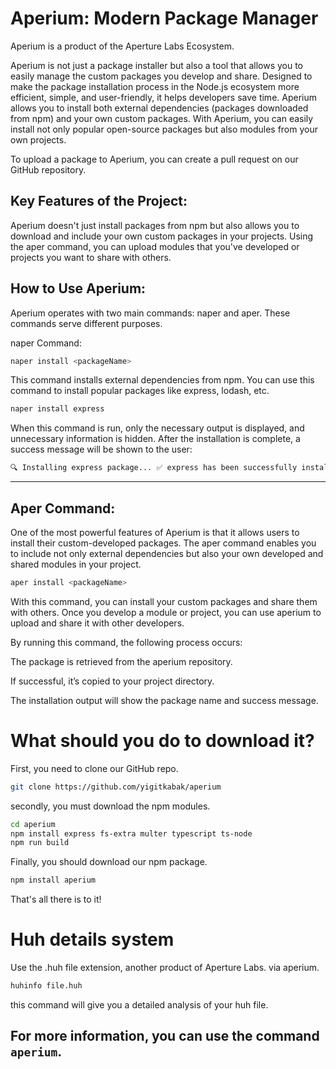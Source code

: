 # Aperium: Modern Package Manager

Aperium is a product of the Aperture Labs Ecosystem.

Aperium is not just a package installer but also a tool that allows you to easily manage the custom packages you develop and share. Designed to make the package installation process in the Node.js ecosystem more efficient, simple, and user-friendly, it helps developers save time. Aperium allows you to install both external dependencies (packages downloaded from npm) and your own custom packages. With Aperium, you can easily install not only popular open-source packages but also modules from your own projects.

To upload a package to Aperium, you can create a pull request on our GitHub repository.

## Key Features of the Project:

Aperium doesn't just install packages from npm but also allows you to download and include your own custom packages in your projects. Using the aper command, you can upload modules that you've developed or projects you want to share with others.

## How to Use Aperium:

Aperium operates with two main commands: naper and aper. These commands serve different purposes.

naper Command:
```bash
naper install <packageName>
```
This command installs external dependencies from npm. You can use this command to install popular packages like express, lodash, etc.
```bash
naper install express
```
When this command is run, only the necessary output is displayed, and unnecessary information is hidden. After the installation is complete, a success message will be shown to the user:
```bash
🔍 Installing express package... ✅ express has been successfully installed.
```

---

## Aper Command:

One of the most powerful features of Aperium is that it allows users to install their custom-developed packages. The aper command enables you to include not only external dependencies but also your own developed and shared modules in your project.
```bash
aper install <packageName>
```
With this command, you can install your custom packages and share them with others. Once you develop a module or project, you can use aperium to upload and share it with other developers.

By running this command, the following process occurs:

The package is retrieved from the aperium repository.

If successful, it’s copied to your project directory.

The installation output will show the package name and success message.

# What should you do to download it?

First, you need to clone our GitHub repo.
```bash
git clone https://github.com/yigitkabak/aperium
```
secondly, you must download the npm modules.
```bash
cd aperium
npm install express fs-extra multer typescript ts-node
npm run build
```
Finally, you should download our npm package.
```bash
npm install aperium
```

That's all there is to it!

# Huh details system

Use the .huh file extension, another product of Aperture Labs. via aperium.

```bash
huhinfo file.huh
```

this command will give you a detailed analysis of your huh file.

## For more information, you can use the command ```aperium```.